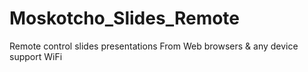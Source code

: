 # Moskotcho_Slides_Remote
Remote control slides presentations From Web browsers &amp; any device support WiFi 
